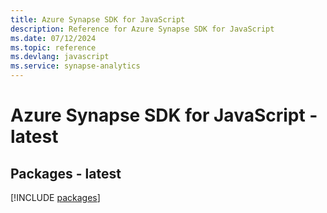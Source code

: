 ```yaml
---
title: Azure Synapse SDK for JavaScript
description: Reference for Azure Synapse SDK for JavaScript
ms.date: 07/12/2024
ms.topic: reference
ms.devlang: javascript
ms.service: synapse-analytics
---
```

# Azure Synapse SDK for JavaScript - latest
## Packages - latest
[!INCLUDE [packages](synapse-index.md)]